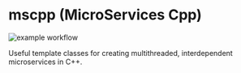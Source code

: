# mscpp (MicroServices Cpp)

![example workflow](https://github.com/goromal/mscpp/actions/workflows/test.yml/badge.svg)

Useful template classes for creating multithreaded, interdependent microservices in C++.
